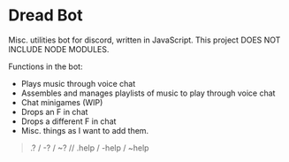 # Dread Bot

Misc. utilities bot for discord, written in JavaScript.
This project DOES NOT INCLUDE NODE MODULES.

Functions in the bot:

* Plays music through voice chat
* Assembles and manages playlists of music to play through voice chat
* Chat minigames (WIP)
* Drops an F in chat
* Drops a different F in chat
* Misc. things as I want to add them.

> .? / -? / ~? // .help / -help / ~help
